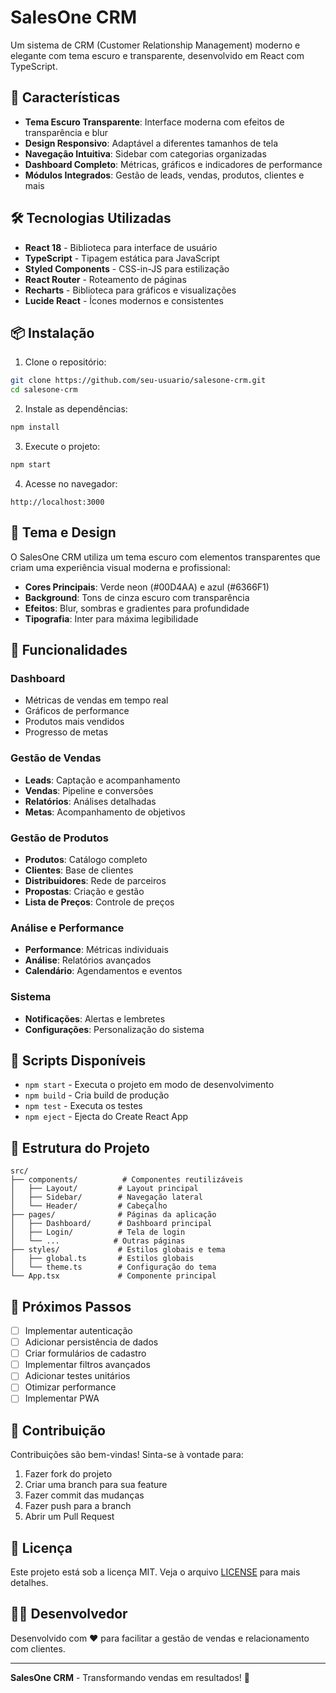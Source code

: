 # SalesOne CRM

Um sistema de CRM (Customer Relationship Management) moderno e elegante com tema escuro e transparente, desenvolvido em React com TypeScript.

## 🚀 Características

- **Tema Escuro Transparente**: Interface moderna com efeitos de transparência e blur
- **Design Responsivo**: Adaptável a diferentes tamanhos de tela
- **Navegação Intuitiva**: Sidebar com categorias organizadas
- **Dashboard Completo**: Métricas, gráficos e indicadores de performance
- **Módulos Integrados**: Gestão de leads, vendas, produtos, clientes e mais

## 🛠️ Tecnologias Utilizadas

- **React 18** - Biblioteca para interface de usuário
- **TypeScript** - Tipagem estática para JavaScript
- **Styled Components** - CSS-in-JS para estilização
- **React Router** - Roteamento de páginas
- **Recharts** - Biblioteca para gráficos e visualizações
- **Lucide React** - Ícones modernos e consistentes

## 📦 Instalação

1. Clone o repositório:
```bash
git clone https://github.com/seu-usuario/salesone-crm.git
cd salesone-crm
```

2. Instale as dependências:
```bash
npm install
```

3. Execute o projeto:
```bash
npm start
```

4. Acesse no navegador:
```
http://localhost:3000
```

## 🎨 Tema e Design

O SalesOne CRM utiliza um tema escuro com elementos transparentes que criam uma experiência visual moderna e profissional:

- **Cores Principais**: Verde neon (#00D4AA) e azul (#6366F1)
- **Background**: Tons de cinza escuro com transparência
- **Efeitos**: Blur, sombras e gradientes para profundidade
- **Tipografia**: Inter para máxima legibilidade

## 📱 Funcionalidades

### Dashboard
- Métricas de vendas em tempo real
- Gráficos de performance
- Produtos mais vendidos
- Progresso de metas

### Gestão de Vendas
- **Leads**: Captação e acompanhamento
- **Vendas**: Pipeline e conversões
- **Relatórios**: Análises detalhadas
- **Metas**: Acompanhamento de objetivos

### Gestão de Produtos
- **Produtos**: Catálogo completo
- **Clientes**: Base de clientes
- **Distribuidores**: Rede de parceiros
- **Propostas**: Criação e gestão
- **Lista de Preços**: Controle de preços

### Análise e Performance
- **Performance**: Métricas individuais
- **Análise**: Relatórios avançados
- **Calendário**: Agendamentos e eventos

### Sistema
- **Notificações**: Alertas e lembretes
- **Configurações**: Personalização do sistema

## 🚀 Scripts Disponíveis

- `npm start` - Executa o projeto em modo de desenvolvimento
- `npm build` - Cria build de produção
- `npm test` - Executa os testes
- `npm eject` - Ejecta do Create React App

## 📁 Estrutura do Projeto

```
src/
├── components/          # Componentes reutilizáveis
│   ├── Layout/         # Layout principal
│   ├── Sidebar/        # Navegação lateral
│   └── Header/         # Cabeçalho
├── pages/              # Páginas da aplicação
│   ├── Dashboard/      # Dashboard principal
│   ├── Login/          # Tela de login
│   └── ...            # Outras páginas
├── styles/             # Estilos globais e tema
│   ├── global.ts       # Estilos globais
│   └── theme.ts        # Configuração do tema
└── App.tsx             # Componente principal
```

## 🎯 Próximos Passos

- [ ] Implementar autenticação
- [ ] Adicionar persistência de dados
- [ ] Criar formulários de cadastro
- [ ] Implementar filtros avançados
- [ ] Adicionar testes unitários
- [ ] Otimizar performance
- [ ] Implementar PWA

## 🤝 Contribuição

Contribuições são bem-vindas! Sinta-se à vontade para:

1. Fazer fork do projeto
2. Criar uma branch para sua feature
3. Fazer commit das mudanças
4. Fazer push para a branch
5. Abrir um Pull Request

## 📄 Licença

Este projeto está sob a licença MIT. Veja o arquivo [LICENSE](LICENSE) para mais detalhes.

## 👨‍💻 Desenvolvedor

Desenvolvido com ❤️ para facilitar a gestão de vendas e relacionamento com clientes.

---

**SalesOne CRM** - Transformando vendas em resultados! 🚀
